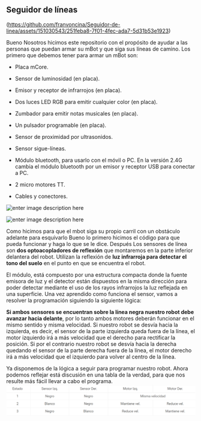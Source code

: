 ## Seguidor de líneas

(https://github.com/franvoncina/Seguidor-de-linea/assets/151030543/251feba8-7f01-4fec-ada7-5d31b53e1923)


Bueno Nosotros hicimos este repositorio con el propósito de ayudar a las personas que puedan armar su mBot y que siga sus líneas de camino.
Los primero que debemos tener para armar un mBot son:
-   Placa mCore.



-   Sensor de luminosidad (en placa).



-   Emisor y receptor de infrarrojos (en placa).

   -   Dos luces LED RGB para emitir cualquier color (en placa).
   
-   Zumbador para emitir notas musicales (en placa).

-   Un pulsador programable (en placa).
 
-   Sensor de proximidad por ultrasonidos.
 
-   Sensor sigue-líneas.

-   Módulo bluetooth, para usarlo con el móvil o PC. En la versión 2.4G cambia el módulo bluetooth por un emisor y receptor USB para conectar a PC.

-   2 micro motores TT.

-   Cables y conectores.

![enter image description here](https://juegosrobotica.es/wp-content/uploads/mbot-contenido.jpg)

![enter image description here](https://juegosrobotica.es/wp-content/uploads/mBot-assembly.gif)

Como hicimos para que el mbot siga su propio carril con un obstáculo adelante para esquivarlo 
Bueno lo primero hicimos el código para que pueda funcionar y haga lo que se le dice. 
Después Los sensores de línea son  **dos optoacopladores de reflexión**  que montaremos en la parte inferior delantera del robot. Utilizan la reflexión de  **luz infrarroja para detectar el tono del suelo**  en el punto en que se encuentra el robot.

El módulo, está compuesto por una estructura compacta donde la fuente emisora de luz y el detector están dispuestos en la misma dirección para poder detectar mediante el uso de los rayos infrarrojos la luz reflejada en una superficie. Una vez aprendido como funciona el sensor, vamos a resolver la programación siguiendo la siguiente lógica:

**Si ambos sensores se encuentran sobre la línea negra nuestro robot debe avanzar hacia delante**, por lo tanto ambos motores deberán funcionar en el mismo sentido y misma velocidad.
Si nuestro robot se desvía hacia la izquierda, es decir, el sensor de la parte izquierda queda fuera de la línea, el motor izquierdo irá a más velocidad que el derecho para rectificar la posición. Si por el contrario nuestro robot se desvía hacia la derecha quedando el sensor de la parte derecha fuera de la línea, el motor derecho irá a más velocidad que el izquierdo para volver al centro de la línea.

Ya disponemos de la lógica a seguir para programar nuestro robot. Ahora podemos reflejar está discusión en una tabla de la verdad, para que nos resulte más fácil llevar a cabo el programa.
![tabla](https://github.com/franvoncina/Seguidor-de-linea/blob/main/fotos/TABLA.png)
